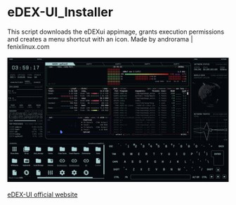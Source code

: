 # eDEX-UI_Installer

This script downloads the eDEXui appimage, grants execution permissions and creates a menu shortcut with an icon. Made by androrama | fenixlinux.com <br><br>
<img src=pictures/edexandbpytop.jpeg><br><br>
<a href=https://github.com/GitSquared/edex-ui>eDEX-UI official website</a>
